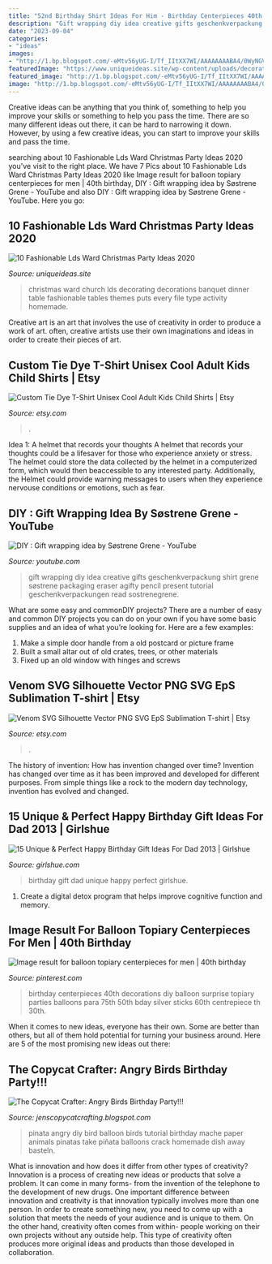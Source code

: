 ```yaml
---
title: "52nd Birthday Shirt Ideas For Him - Birthday Centerpieces 40th Decorations Diy Balloon Surprise Topiary Parties Balloons Para 75th 50th Bday Silver Sticks 60th Centrepiece Th 30th"
description: "Gift wrapping diy idea creative gifts geschenkverpackung shirt grene søstrene packaging eraser agifty pencil present tutorial geschenkverpackungen read sostrenegrene"
date: "2023-09-04"
categories:
- "ideas"
images:
- "http://1.bp.blogspot.com/-eMtv56yUG-I/Tf_IItXX7WI/AAAAAAAABA4/0WyNGVuBkYU/s1600/DSC_0780.JPG"
featuredImage: "https://www.uniqueideas.site/wp-content/uploads/decorating-a-church-for-christmas-every-year-our-church-puts-on-a.jpg"
featured_image: "http://1.bp.blogspot.com/-eMtv56yUG-I/Tf_IItXX7WI/AAAAAAAABA4/0WyNGVuBkYU/s1600/DSC_0780.JPG"
image: "http://1.bp.blogspot.com/-eMtv56yUG-I/Tf_IItXX7WI/AAAAAAAABA4/0WyNGVuBkYU/s1600/DSC_0780.JPG"
---
```



Creative ideas can be anything that you think of, something to help you improve your skills or something to help you pass the time. There are so many different ideas out there, it can be hard to narrowing it down. However, by using a few creative ideas, you can start to improve your skills and pass the time.

	

		
searching about 10 Fashionable Lds Ward Christmas Party Ideas 2020 you've visit to the right place. We have 7 Pics about 10 Fashionable Lds Ward Christmas Party Ideas 2020 like Image result for balloon topiary centerpieces for men | 40th birthday, DIY : Gift wrapping idea by Søstrene Grene - YouTube and also DIY : Gift wrapping idea by Søstrene Grene - YouTube. Here you go:
		
    
## 10 Fashionable Lds Ward Christmas Party Ideas 2020

<img loading=lazy src="https://www.uniqueideas.site/wp-content/uploads/decorating-a-church-for-christmas-every-year-our-church-puts-on-a.jpg" onerror="this.onerror=null;this.src='https://tse1.mm.bing.net/th?id=OIP.CsYKADljP14bxqkpxopItQHaFD&amp;pid=15.1';" alt="10 Fashionable Lds Ward Christmas Party Ideas 2020">

_Source: uniqueideas.site_

>christmas ward church lds decorating decorations banquet dinner table fashionable tables themes puts every file type activity homemade. 

	

Creative art is an art that involves the use of creativity in order to produce a work of art. often, creative artists use their own imaginations and ideas in order to create their pieces of art.

    
## Custom Tie Dye T-Shirt Unisex Cool Adult Kids Child Shirts | Etsy

<img loading=lazy src="https://i.etsystatic.com/21621279/r/il/2ac1f3/2751055331/il_fullxfull.2751055331_mc8j.jpg" onerror="this.onerror=null;this.src='https://tse1.mm.bing.net/th?id=OIP.y606fuTPD0qw43vb9zSY4gHaGv&amp;pid=15.1';" alt="Custom Tie Dye T-Shirt Unisex Cool Adult Kids Child Shirts | Etsy">

_Source: etsy.com_

>. 

	

Idea 1: A helmet that records your thoughts
A helmet that records your thoughts could be a lifesaver for those who experience anxiety or stress. The helmet could store the data collected by the helmet in a computerized form, which would then beaccessible to any interested party. Additionally, the Helmet could provide warning messages to users when they experience nervouse conditions or emotions, such as fear.

    
## DIY : Gift Wrapping Idea By Søstrene Grene - YouTube

<img loading=lazy src="https://i.ytimg.com/vi/m6YrZxmc8ek/hqdefault.jpg" onerror="this.onerror=null;this.src='https://tse3.mm.bing.net/th?id=OIP.n1vjc5TrU4BW8JIjgNZy1gHaFj&amp;pid=15.1';" alt="DIY : Gift wrapping idea by Søstrene Grene - YouTube">

_Source: youtube.com_

>gift wrapping diy idea creative gifts geschenkverpackung shirt grene søstrene packaging eraser agifty pencil present tutorial geschenkverpackungen read sostrenegrene. 

	

What are some easy and commonDIY projects?
There are a number of easy and common DIY projects you can do on your own if you have some basic supplies and an idea of what you’re looking for. Here are a few examples:
1. Make a simple door handle from a old postcard or picture frame
2. Built a small altar out of old crates, trees, or other materials
3. Fixed up an old window with hinges and screws

    
## Venom SVG Silhouette Vector PNG SVG EpS Sublimation T-shirt | Etsy

<img loading=lazy src="https://i.etsystatic.com/26735455/r/il/129032/2971499015/il_1140xN.2971499015_e4y6.jpg" onerror="this.onerror=null;this.src='https://tse2.mm.bing.net/th?id=OIP.xYXMFGuSNRlQ3zyEga1k1gHaFP&amp;pid=15.1';" alt="Venom SVG Silhouette Vector PNG SVG EpS Sublimation T-shirt | Etsy">

_Source: etsy.com_

>. 

	

The history of invention: How has invention changed over time?
Invention has changed over time as it has been improved and developed for different purposes. From simple things like a rock to the modern day technology, invention has evolved and changed.

    
## 15 Unique &amp; Perfect Happy Birthday Gift Ideas For Dad 2013 | Girlshue

<img loading=lazy src="http://www.girlshue.com/wp-content/uploads/2016/07/unnamed-file-4007.jpg" onerror="this.onerror=null;this.src='https://tse2.mm.bing.net/th?id=OIP.rQabgBYCQ09vzKBz-5vCQAHaJ3&amp;pid=15.1';" alt="15 Unique &amp; Perfect Happy Birthday Gift Ideas For Dad 2013 | Girlshue">

_Source: girlshue.com_

>birthday gift dad unique happy perfect girlshue. 

	

1. Create a digital detox program that helps improve cognitive function and memory.

    
## Image Result For Balloon Topiary Centerpieces For Men | 40th Birthday

<img loading=lazy src="https://i.pinimg.com/736x/a9/4a/c5/a94ac5cfaf53bca5108f643bd5d7557f.jpg" onerror="this.onerror=null;this.src='https://tse2.mm.bing.net/th?id=OIP._I-j4WxtwG__92DcqU5WZgAAAA&amp;pid=15.1';" alt="Image result for balloon topiary centerpieces for men | 40th birthday">

_Source: pinterest.com_

>birthday centerpieces 40th decorations diy balloon surprise topiary parties balloons para 75th 50th bday silver sticks 60th centrepiece th 30th. 

	

When it comes to new ideas, everyone has their own. Some are better than others, but all of them hold potential for turning your business around. Here are 5 of the most promising new ideas out there: 

    
## The Copycat Crafter: Angry Birds Birthday Party!!!

<img loading=lazy src="http://1.bp.blogspot.com/-eMtv56yUG-I/Tf_IItXX7WI/AAAAAAAABA4/0WyNGVuBkYU/s1600/DSC_0780.JPG" onerror="this.onerror=null;this.src='https://tse1.mm.bing.net/th?id=OIP.d3Gk1cxAa7JuZMVKqglwYwHaIt&amp;pid=15.1';" alt="The Copycat Crafter: Angry Birds Birthday Party!!!">

_Source: jenscopycatcrafting.blogspot.com_

>pinata angry diy bird balloon birds tutorial birthday mache paper animals pinatas take piñata balloons crack homemade dish away basteln. 

	

What is innovation and how does it differ from other types of creativity?
Innovation is a process of creating new ideas or products that solve a problem. It can come in many forms- from the invention of the telephone to the development of new drugs. 
One important difference between innovation and creativity is that innovation typically involves more than one person. In order to create something new, you need to come up with a solution that meets the needs of your audience and is unique to them. On the other hand, creativity often comes from within- people working on their own projects without any outside help. This type of creativity often produces more original ideas and products than those developed in collaboration.

